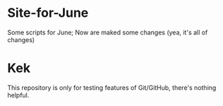 # Site-for-June
Some scripts for June;
Now are maked some changes (yea, it's all of changes)
# Kek
This repository is only for testing features of Git/GitHub, there's nothing helpful.
